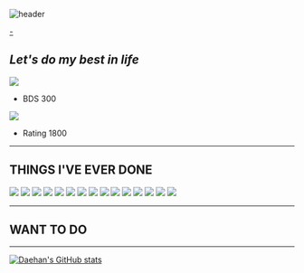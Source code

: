 
![header](https://capsule-render.vercel.app/api?type=waving&color=gradient&customColorList=0,2,2,5,30&height=300&section=header&text=TOMMOROW%20IS%20BETTER&animation=fadeIn&fontSize=60&fontAlign=50)

[-](https://github.com/kyechan99/capsule-render)
## _Let's do my best in life_

<img src="https://img.shields.io/badge/UnderArmour-inactive?style=plastic&logo=UnderArmour&logoColor=#1D1D1D"/></a>
- BDS 300

<img src="https://img.shields.io/badge/Chess-9cf?style=plastic&logo=Lichess&logoColor=#000000"/></a>
- Rating 1800

***
## THINGS I'VE EVER DONE

<img src="https://img.shields.io/badge/C-informational?style=plastic&logo=C&logoColor=#A8B9CC"/></a>
<img src="https://img.shields.io/badge/C++-yellow?style=plastic&logo=C++&logoColor=#00599C"/></a>
<img src="https://img.shields.io/badge/Python-informational?style=plastic&logo=Python&logoColor=#3776AB"/></a>
<img src="https://img.shields.io/badge/Java-success?style=plastic&logo=Java&logoColor=#61DAFB"/></a>
<img src="https://img.shields.io/badge/Android-blueviolet?style=plastic&logo=Android&logoColor=#3DDC84"/></a>
<img src="https://img.shields.io/badge/CSS-red?style=plastic&logo=CSS3&logoColor=#1572B6"/></a>
<img src="https://img.shields.io/badge/JS-green?style=plastic&logo=JavaScript&logoColor=#F7DF1E"/></a>
<img src="https://img.shields.io/badge/Django-yellowgreen?style=plastic&logo=Django&logoColor=#092E20"/></a>
<img src="https://img.shields.io/badge/Flask-9cf?style=plastic&logo=Flask&logoColor=#000000"/></a>
<img src="https://img.shields.io/badge/Numpy-informational?style=plastic&logo=NumPy&logoColor=#013243"/></a>
<img src="https://img.shields.io/badge/sklearn-informational?style=plastic&logo=scikit-learn&logoColor=#F7931E"/></a>
<img src="https://img.shields.io/badge/Kotlin-orange?style=plastic&logo=Kotlin&logoColor=#7F52FF"/></a>
<img src="https://img.shields.io/badge/MySQL-lightgrey?style=plastic&logo=MySQL&logoColor=#4479A1"/></a>
<img src="https://img.shields.io/badge/AWS-ff69b4?style=plastic&logo=AmazonAWS&logoColor=#232F3E"/></a>
<img src="https://img.shields.io/badge/React-informational?style=plastic&logo=React&logoColor=#61DAFB"/></a>


***
## WANT TO DO

***
[![Daehan's GitHub stats](https://github-readme-stats.vercel.app/api?username=DaehanChoi)](https://github.com/anuraghazra/github-readme-stats)


